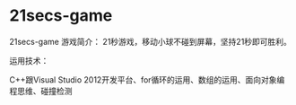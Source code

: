 21secs-game
===========

21secs-game
游戏简介：
21秒游戏，移动小球不碰到屏幕，坚持21秒即可胜利。

运用技术：

C++跟Visual Studio 2012开发平台、for循环的运用、数组的运用、面向对象编程思维、碰撞检测
